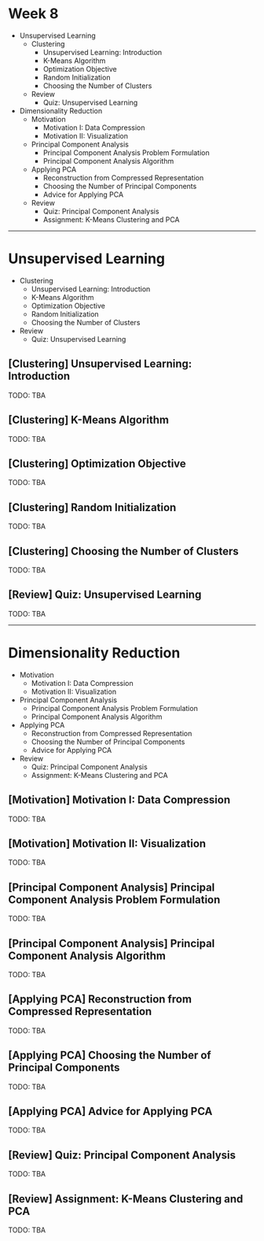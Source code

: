 Week 8
======

- Unsupervised Learning
    - Clustering
        - Unsupervised Learning: Introduction
        - K-Means Algorithm
        - Optimization Objective
        - Random Initialization
        - Choosing the Number of Clusters
    - Review
        - Quiz: Unsupervised Learning
- Dimensionality Reduction
    - Motivation
        - Motivation I: Data Compression
        - Motivation II: Visualization
    - Principal Component Analysis
        - Principal Component Analysis Problem Formulation
        - Principal Component Analysis Algorithm
    - Applying PCA
        - Reconstruction from Compressed Representation
        - Choosing the Number of Principal Components
        - Advice for Applying PCA
    - Review
        - Quiz: Principal Component Analysis
        - Assignment: K-Means Clustering and PCA

--------------------------------------------------------------------------------

Unsupervised Learning
=====================

- Clustering
    - Unsupervised Learning: Introduction
    - K-Means Algorithm
    - Optimization Objective
    - Random Initialization
    - Choosing the Number of Clusters
- Review
    - Quiz: Unsupervised Learning

\[Clustering] Unsupervised Learning: Introduction
-------------------------------------------------

TODO: TBA

\[Clustering] K-Means Algorithm
-------------------------------

TODO: TBA

\[Clustering] Optimization Objective
------------------------------------

TODO: TBA

\[Clustering] Random Initialization
-----------------------------------

TODO: TBA

\[Clustering] Choosing the Number of Clusters
---------------------------------------------

TODO: TBA

\[Review] Quiz: Unsupervised Learning
-------------------------------------

TODO: TBA

--------------------------------------------------------------------------------

Dimensionality Reduction
========================

- Motivation
    - Motivation I: Data Compression
    - Motivation II: Visualization
- Principal Component Analysis
    - Principal Component Analysis Problem Formulation
    - Principal Component Analysis Algorithm
- Applying PCA
    - Reconstruction from Compressed Representation
    - Choosing the Number of Principal Components
    - Advice for Applying PCA
- Review
    - Quiz: Principal Component Analysis
    - Assignment: K-Means Clustering and PCA

\[Motivation] Motivation I: Data Compression
--------------------------------------------

TODO: TBA

\[Motivation] Motivation II: Visualization
------------------------------------------

TODO: TBA

\[Principal Component Analysis] Principal Component Analysis Problem Formulation
--------------------------------------------------------------------------------

TODO: TBA

\[Principal Component Analysis] Principal Component Analysis Algorithm
----------------------------------------------------------------------

TODO: TBA

\[Applying PCA] Reconstruction from Compressed Representation
-------------------------------------------------------------

TODO: TBA

\[Applying PCA] Choosing the Number of Principal Components
-----------------------------------------------------------

TODO: TBA

\[Applying PCA] Advice for Applying PCA
---------------------------------------

TODO: TBA

\[Review] Quiz: Principal Component Analysis
--------------------------------------------

TODO: TBA

\[Review] Assignment: K-Means Clustering and PCA
------------------------------------------------

TODO: TBA

